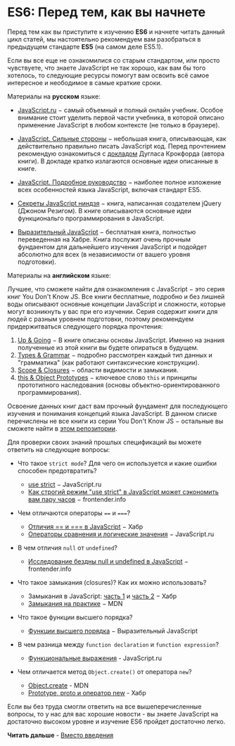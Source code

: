 # ES6: Перед тем, как вы начнете
Перед тем как вы приступите к изучению **ES6** и начнете читать данный цикл статей, мы настоятельно рекомендуем вам разобраться в предыдущем стандарте **ES5** (на самом деле ES5.1). 

Если вы все еще не ознакомилися со старым стандартом, или просто чувствуете, что знаете JavaScript не так хорошо, как вам бы того хотелось, то следующие ресурсы помогут вам освоить всё самое интересное и неободимое в самые краткие сроки.
 
Материалы на **русском** языке:

* [JavaScript.ru](https://learn.javascript.ru/) − самый объемный и полный онлайн учебник. Особое внимание стоит уделить первой части учебника, в которой описано применение JavaScript в любом контексте (не только в браузере).

* [JavaScript. Сильные стороны](http://www.ozon.ru/context/detail/id/28288656/) − небольшая книга, описывающая, как действительно правильно писать JavaScript код. Перед прочтением рекомендую ознакомиться с [докладом](https://www.youtube.com/watch?v=hQVTIJBZook) Дугласа Крокфорда (автора книги). В докладе кратко излагаются основные идеи описанные в книге.

* [JavaScript. Подробное руководство](http://www.ozon.ru/context/detail/id/31286240/) − наиболее полное изложение всех особенностей языка JavaScript, включая стандарт ES5.

* [Секреты JavaScript ниндзя](http://www.ozon.ru/context/detail/id/22421421/) − книга, написанная создателем jQuery (Джоном Резигом). В книге описываются основные идеи функциональго программирования в JavaScript. 

* [Выразительный JavaScript](http://habrahabr.ru/post/240219/) − бесплатная книга, полностью переведенная на Хабре. Книга послужит очень прочным фундаентом для дальнейшего изучения JavaScript и подойдет абсолютно для всех (в независимости от вашего уровня подготовки). 

Материалы на **английском** языке:

Лучшее, что сможете найти для ознакомления с JavaScript − это серия книг You Don't Know JS. Все книги бесплатные, подробно и без лишней воды описывают основные концепции JavaScript и сложности, которые могут возникнуть у вас при его изучении. Серия содержит книги для людей с разным уровнем подготовки, поэтому рекомендуем придержитваться следующего порядка прочтения:

1. [Up & Going](https://github.com/getify/You-Dont-Know-JS/blob/master/up%20&%20going/README.md#you-dont-know-js-up--going) − В книге описаны основы JavaScript. Именно на знания полученные из этой книги вы будете опираться в будущем.
2. [Types & Grammar](https://github.com/getify/You-Dont-Know-JS/blob/master/types%20&%20grammar/README.md#you-dont-know-js-types--grammar) − подробно рассмотрен каждый тип данных и "грамматика" (как работают синтаксические конструкции).
3. [Scope & Closures](https://github.com/getify/You-Dont-Know-JS/blob/master/scope%20&%20closures/README.md#you-dont-know-js-scope--closures) − области видимости и замыкания.
4. [this & Object Prototypes](https://github.com/getify/You-Dont-Know-JS/blob/master/this%20&%20object%20prototypes/README.md#you-dont-know-js-this--object-prototypes) − ключевое слово `this` и принципы прототипного наследования (основы объектно-ориентированного программирования).

Освоение данных книг даст вам прочный фундамент для последующего изучения и понимания концепций языка JavaScript. В данном списке перечислены не все книги из серии You Don't Know JS − остальные вы сможете найти в [этом репозитории](https://github.com/getify/You-Dont-Know-JS/).

Для проверки своих знаний прошлых спецификаций вы можете ответить на следующие вопросы:

* Что такое `strict mode`? Для чего он используется и какие ошибки способен предотвратить? 
	* [use strict](https://learn.javascript.ru/strict-mode) − JavaScript.ru
	* [Как строгий режим "use strict" в JavaScript может сэкономить вам пару часов](http://frontender.info/why-use-strict-in-javascript-can-save-you-hours/) − frontender.info

* Чем отличаются операторы `==` и `===`?
	* [Отличия == и === в JavaScript](http://habrahabr.ru/post/138272/) − Хабр
	* [Операторы сравнения и логические значения](https://learn.javascript.ru/comparison) − JavaScript.ru

* В чем отличия `null` от `undefined`?
	* [Исследование бездны null и undefined в JavaScript](http://frontender.info/exploring-the-abyss-of-null-and-undefined-in-javascript/) − frontender.info

* Что такое замыкания (closures)? Как их можно использовать?
	* Замыкания в JavaScript: [часть 1](http://habrahabr.ru/post/223459/) и [часть 2](http://habrahabr.ru/post/229887/) − Хабр
	* [Замыкания на практике](https://developer.mozilla.org/ru/docs/Web/JavaScript/Closures#Замыкания_на_практике) − MDN

* Что такое функции высшего порядка?
	* [Функции высшего порядка](http://habrahabr.ru/post/241155/) − Выразительный JavaScript

* В чем разница между `function declaration` и `function expression`?
	* [Функциональные выражения](https://learn.javascript.ru/function-declaration-expression) - JavaScript.ru

* Чем отличается метод `Object.create()` от оператора `new`?
	* [Object.create](https://developer.mozilla.org/ru/docs/Web/JavaScript/Reference/Global_Objects/Object/create) - MDN
	* [Prototype, proto и оператор new](http://habrahabr.ru/post/140810/) - Хабр

Если вы без труда смогли ответить на все вышеперечисленные вопросы, то у нас для вас хорошие новости - вы знаете JavaScript на достаточно высоком уровне и изучение ES6 пройдет достаточно легко.

**Читать дальше** - [Вместо введения](./es6-2-introduction.md)
